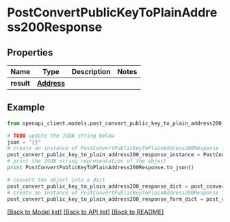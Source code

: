 # PostConvertPublicKeyToPlainAddress200Response


## Properties
Name | Type | Description | Notes
------------ | ------------- | ------------- | -------------
**result** | [**Address**](Address.md) |  | 

## Example

```python
from openapi_client.models.post_convert_public_key_to_plain_address200_response import PostConvertPublicKeyToPlainAddress200Response

# TODO update the JSON string below
json = "{}"
# create an instance of PostConvertPublicKeyToPlainAddress200Response from a JSON string
post_convert_public_key_to_plain_address200_response_instance = PostConvertPublicKeyToPlainAddress200Response.from_json(json)
# print the JSON string representation of the object
print PostConvertPublicKeyToPlainAddress200Response.to_json()

# convert the object into a dict
post_convert_public_key_to_plain_address200_response_dict = post_convert_public_key_to_plain_address200_response_instance.to_dict()
# create an instance of PostConvertPublicKeyToPlainAddress200Response from a dict
post_convert_public_key_to_plain_address200_response_form_dict = post_convert_public_key_to_plain_address200_response.from_dict(post_convert_public_key_to_plain_address200_response_dict)
```
[[Back to Model list]](../README.md#documentation-for-models) [[Back to API list]](../README.md#documentation-for-api-endpoints) [[Back to README]](../README.md)


